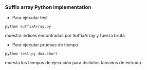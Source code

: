 ### Suffix array Python implementation

* Para ejecutar test
```console
python suffixArray.py
```
muestra indices encontrados por SuffixArray y fuerza bruta
* Para ejecutar pruebas de tiempo
```console
python test.py dna.short
```
muesta los tiempos de ejecución para distintos tamaños de entrada.